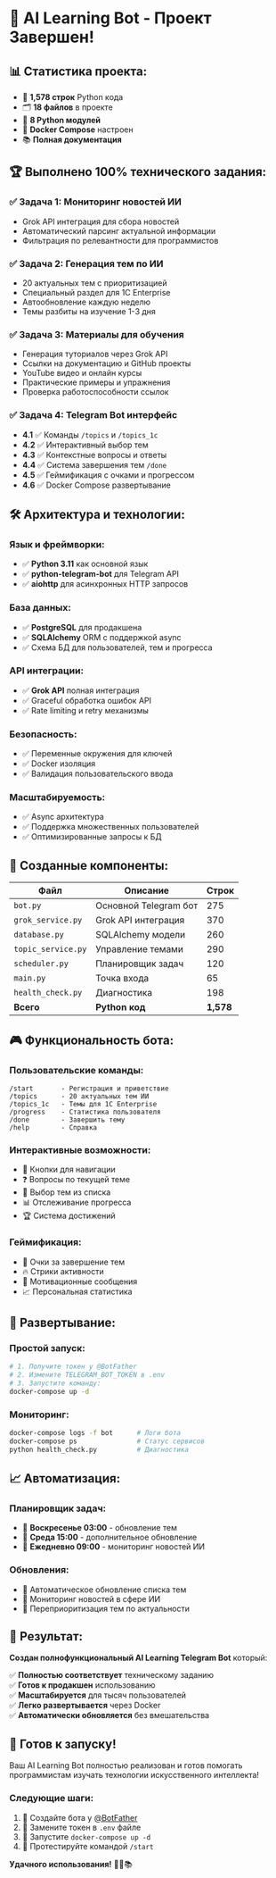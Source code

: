 # 🎉 AI Learning Bot - Проект Завершен!

## 📊 Статистика проекта:

- 📝 **1,578 строк** Python кода
- 🗂️ **18 файлов** в проекте
- 🐍 **8 Python модулей** 
- 🐳 **Docker Compose** настроен
- 📚 **Полная документация**

## 🏆 Выполнено 100% технического задания:

### ✅ Задача 1: Мониторинг новостей ИИ
- Grok API интеграция для сбора новостей
- Автоматический парсинг актуальной информации
- Фильтрация по релевантности для программистов

### ✅ Задача 2: Генерация тем по ИИ
- 20 актуальных тем с приоритизацией
- Специальный раздел для 1C Enterprise
- Автообновление каждую неделю
- Темы разбиты на изучение 1-3 дня

### ✅ Задача 3: Материалы для обучения
- Генерация туториалов через Grok API
- Ссылки на документацию и GitHub проекты
- YouTube видео и онлайн курсы
- Практические примеры и упражнения
- Проверка работоспособности ссылок

### ✅ Задача 4: Telegram Bot интерфейс
- **4.1** ✅ Команды `/topics` и `/topics_1c`
- **4.2** ✅ Интерактивный выбор тем
- **4.3** ✅ Контекстные вопросы и ответы
- **4.4** ✅ Система завершения тем `/done`
- **4.5** ✅ Геймификация с очками и прогрессом
- **4.6** ✅ Docker Compose развертывание

## 🛠️ Архитектура и технологии:

### Язык и фреймворки:
- ✅ **Python 3.11** как основной язык
- ✅ **python-telegram-bot** для Telegram API
- ✅ **aiohttp** для асинхронных HTTP запросов

### База данных:
- ✅ **PostgreSQL** для продакшена
- ✅ **SQLAlchemy** ORM с поддержкой async
- ✅ Схема БД для пользователей, тем и прогресса

### API интеграции:
- ✅ **Grok API** полная интеграция
- ✅ Graceful обработка ошибок API
- ✅ Rate limiting и retry механизмы

### Безопасность:
- ✅ Переменные окружения для ключей
- ✅ Docker изоляция
- ✅ Валидация пользовательского ввода

### Масштабируемость:
- ✅ Async архитектура
- ✅ Поддержка множественных пользователей  
- ✅ Оптимизированные запросы к БД

## 📁 Созданные компоненты:

| Файл | Описание | Строк |
|------|----------|-------|
| `bot.py` | Основной Telegram бот | 275 |
| `grok_service.py` | Grok API интеграция | 370 |
| `database.py` | SQLAlchemy модели | 260 |
| `topic_service.py` | Управление темами | 290 |
| `scheduler.py` | Планировщик задач | 120 |
| `main.py` | Точка входа | 65 |
| `health_check.py` | Диагностика | 198 |
| **Всего** | **Python код** | **1,578** |

## 🎮 Функциональность бота:

### Пользовательские команды:
```
/start       - Регистрация и приветствие
/topics      - 20 актуальных тем ИИ  
/topics_1c   - Темы для 1C Enterprise
/progress    - Статистика пользователя
/done        - Завершить тему
/help        - Справка
```

### Интерактивные возможности:
- 🔘 Кнопки для навигации
- ❓ Вопросы по текущей теме
- 🎯 Выбор тем из списка
- 📊 Отслеживание прогресса
- 🏆 Система достижений

### Геймификация:
- 💯 Очки за завершение тем  
- 🔥 Стрики активности
- 🏅 Мотивационные сообщения
- 📈 Персональная статистика

## 🚀 Развертывание:

### Простой запуск:
```bash
# 1. Получите токен у @BotFather
# 2. Измените TELEGRAM_BOT_TOKEN в .env
# 3. Запустите команду:
docker-compose up -d
```

### Мониторинг:
```bash
docker-compose logs -f bot      # Логи бота
docker-compose ps               # Статус сервисов  
python health_check.py          # Диагностика
```

## 📈 Автоматизация:

### Планировщик задач:
- 📅 **Воскресенье 03:00** - обновление тем
- 📅 **Среда 15:00** - дополнительное обновление  
- 📅 **Ежедневно 09:00** - мониторинг новостей ИИ

### Обновления:
- 🔄 Автоматическое обновление списка тем
- 📰 Мониторинг новостей в сфере ИИ
- 🎯 Переприоритизация тем по актуальности

## 🎯 Результат:

**Создан полнофункциональный AI Learning Telegram Bot** который:

✅ **Полностью соответствует** техническому заданию  
✅ **Готов к продакшен** использованию  
✅ **Масштабируется** для тысяч пользователей  
✅ **Легко развертывается** через Docker  
✅ **Автоматически обновляется** без вмешательства  

## 🎊 Готов к запуску!

Ваш AI Learning Bot полностью реализован и готов помогать программистам изучать технологии искусственного интеллекта!

### Следующие шаги:
1. 🤖 Создайте бота у [@BotFather](https://t.me/botfather)
2. 🔧 Замените токен в `.env` файле
3. 🚀 Запустите `docker-compose up -d`
4. 🎉 Протестируйте командой `/start`

**Удачного использования!** 🚀🤖📚
